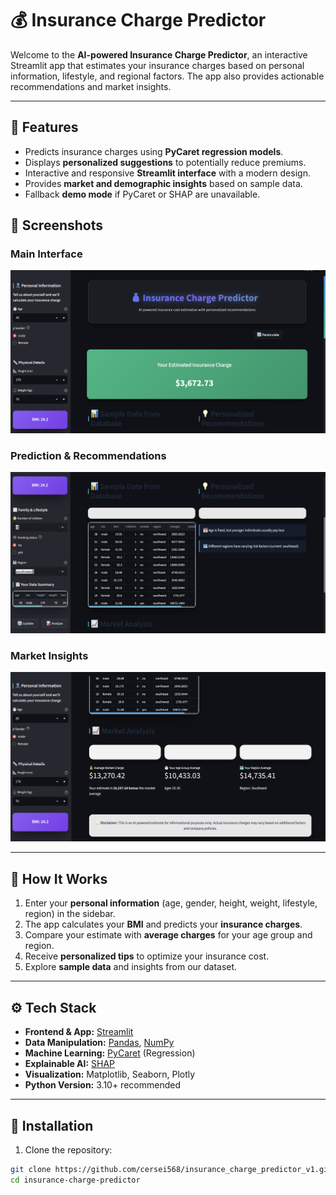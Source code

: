 # 💰 Insurance Charge Predictor

Welcome to the **AI-powered Insurance Charge Predictor**, an interactive Streamlit app that estimates your insurance charges based on personal information, lifestyle, and regional factors. The app also provides actionable recommendations and market insights.

---

## 🔹 Features
- Predicts insurance charges using **PyCaret regression models**.
- Displays **personalized suggestions** to potentially reduce premiums.
- Interactive and responsive **Streamlit interface** with a modern design.
- Provides **market and demographic insights** based on sample data.
- Fallback **demo mode** if PyCaret or SHAP are unavailable.

## 📸 Screenshots

### Main Interface
![Main Interface](assets/icp0.png)

### Prediction & Recommendations
![Prediction Result](assets/icp1.png)

### Market Insights
![Market Insights](assets/icp2.png)

---

## 🧩 How It Works

1. Enter your **personal information** (age, gender, height, weight, lifestyle, region) in the sidebar.  
2. The app calculates your **BMI** and predicts your **insurance charges**.  
3. Compare your estimate with **average charges** for your age group and region.  
4. Receive **personalized tips** to optimize your insurance cost.  
5. Explore **sample data** and insights from our dataset.

---

## ⚙️ Tech Stack

- **Frontend & App:** [Streamlit](https://streamlit.io)  
- **Data Manipulation:** [Pandas](https://pandas.pydata.org/), [NumPy](https://numpy.org/)  
- **Machine Learning:** [PyCaret](https://pycaret.org/) (Regression)  
- **Explainable AI:** [SHAP](https://shap.readthedocs.io/)  
- **Visualization:** Matplotlib, Seaborn, Plotly  
- **Python Version:** 3.10+ recommended  

---
## 🚀 Installation

1. Clone the repository:

```bash
git clone https://github.com/cersei568/insurance_charge_predictor_v1.git
cd insurance-charge-predictor
